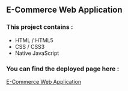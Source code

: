 ## E-Commerce Web Application

  ### This project contains :
  - HTML / HTML5
  - CSS / CSS3
  - Native JavaScript



### You can find the deployed page here : 
[E-Commerce Web Application](https://sarahassan0.github.io/E-Commerce-App/)

